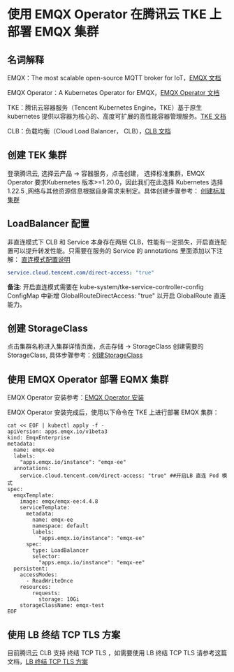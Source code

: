 # 使用 EMQX Operator 在腾讯云 TKE 上部署 EMQX 集群


## 名词解释

EMQX：The most scalable open-source MQTT broker for IoT，[EMQX 文档](https://github.com/emqx/emqx)

EMQX Operator：A Kubernetes Operator for EMQX，[EMQX Operator 文档](https://github.com/emqx/emqx-operator)

TKE：腾讯云容器服务（Tencent Kubernetes Engine，TKE）基于原生 kubernetes 提供以容器为核心的、高度可扩展的高性能容器管理服务。[TKE 文档](https://cloud.tencent.com/document/product/457)

CLB：负载均衡（Cloud Load Balancer， CLB），[CLB 文档](https://cloud.tencent.com/document/product/214/8975)

## 创建 TEK 集群

登录腾讯云, 选择云产品  -> 容器服务，点击创建， 选择标准集群，EMQX Operator 要求Kubernetes 版本>=1.20.0，因此我们在此选择 Kubernetes 选择 1.22.5 ,网络与其他资源信息根据自身需求来制定。具体创建步骤参考： [创建标准集群](https://cloud.tencent.com/document/product/457/32189)


## LoadBalancer 配置

非直连模式下 CLB 和 Service 本身存在两层 CLB，性能有一定损失，开启直连配置可以提升转发性能。只需要在服务的 Service 的 annotations 里面添加以下注解： [直连模式配置说明](https://cloud.tencent.com/document/product/457/41897)

```yaml
service.cloud.tencent.com/direct-access: "true" 
```

**备注**: 开启直连模式需要在 kube-system/tke-service-controller-config ConfigMap 中新增 GlobalRouteDirectAccess: "true" 以开启 GlobalRoute 直连能力。


## 创建 StorageClass

点击集群名称进入集群详情页面，点击存储 -> StorageClass 创建需要的StorageClass, 具体步骤参考：[创建StorageClass](https://console.cloud.tencent.com/tke2/cluster/sub/create/storage/sc?rid=16&clusterId=cls-mm0it4nz)


## 使用 EMQX Operator 部署 EQMX 集群

EMQX Operator 安装参考：[EMQX Operator 安装](https://github.com/emqx/emqx-operator/blob/main/docs/en_US/getting-started/getting-started.md)

EMQX Operator 安装完成后，使用以下命令在 TKE 上进行部署 EMQX 集群：

```shell
cat << EOF | kubectl apply -f -
apiVersion: apps.emqx.io/v1beta3
kind: EmqxEnterprise
metadata:
  name: emqx-ee
  labels:
    "apps.emqx.io/instance": "emqx-ee"
  annotations:
    service.cloud.tencent.com/direct-access: "true" ##开启LB 直连 Pod 模式
spec:
  emqxTemplate:
    image: emqx/emqx-ee:4.4.8
    serviceTemplate:
      metadata:
        name: emqx-ee
        namespace: default
        labels:
          "apps.emqx.io/instance": "emqx-ee"
      spec:
        type: LoadBalancer
        selector:
          "apps.emqx.io/instance": "emqx-ee"
  persistent:
    accessModes: 
      - ReadWriteOnce
    resources:
        requests:
          storage: 10Gi 
    storageClassName: emqx-test
EOF
```

## 使用 LB 终结 TCP TLS 方案

目前腾讯云 CLB 支持 终结 TCP TLS ，如需要使用 LB 终结 TCP TLS 请参考这篇文档，[LB 终结 TCP TLS 方案](https://github.com/emqx/emqx-operator/discussions/312)





